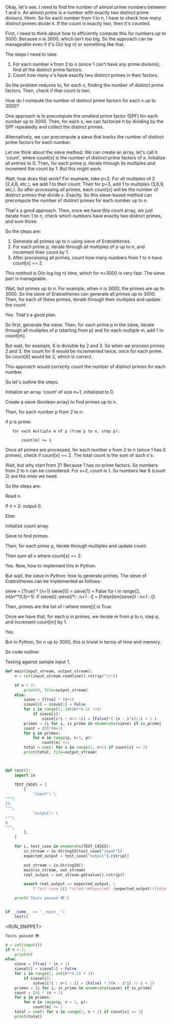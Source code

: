 <think>
Okay, let's see. I need to find the number of almost prime numbers between 1 and n. An almost prime is a number with exactly two distinct prime divisors. Hmm. So for each number from 1 to n, I have to check how many distinct primes divide it. If the count is exactly two, then it's counted.

First, I need to think about how to efficiently compute this for numbers up to 3000. Because n is 3000, which isn't too big. So the approach can be manageable even if it's O(n log n) or something like that.

The steps I need to take:

1. For each number x from 2 to n (since 1 can't have any prime divisors), find all the distinct prime factors.
2. Count how many x's have exactly two distinct primes in their factors.

So the problem reduces to, for each x, finding the number of distinct prime factors. Then, check if that count is two.

How do I compute the number of distinct prime factors for each x up to 3000?

One approach is to precompute the smallest prime factor (SPF) for each number up to 3000. Then, for each x, we can factorize it by dividing by the SPF repeatedly and collect the distinct primes.

Alternatively, we can precompute a sieve that tracks the number of distinct prime factors for each number.

Let me think about the sieve method. We can create an array, let's call it 'count', where count[x] is the number of distinct prime factors of x. Initialize all entries to 0. Then, for each prime p, iterate through its multiples and increment the count by 1. But this might work.

Wait, how does that work? For example, take p=2. For all multiples of 2 (2,4,6, etc.), we add 1 to their count. Then for p=3, add 1 to multiples (3,6,9, etc.). So after processing all primes, each count[x] will be the number of distinct primes that divide x. Exactly. So this sieve-based method can precompute the number of distinct primes for each number up to n.

That's a good approach. Then, once we have this count array, we just iterate from 1 to n, check which numbers have exactly two distinct primes, and sum those.

So the steps are:

1. Generate all primes up to n using sieve of Eratosthenes.
2. For each prime p, iterate through all multiples of p up to n, and increment their count by 1.
3. After processing all primes, count how many numbers from 1 to n have count[x] == 2.

This method is O(n log log n) time, which for n=3000 is very fast. The sieve part is manageable.

Wait, but primes up to n. For example, when n is 3000, the primes are up to 3000. So the sieve of Eratosthenes can generate all primes up to 3000. Then, for each of these primes, iterate through their multiples and update the count.

Yes. That's a good plan.

So first, generate the sieve. Then, for each prime p in the sieve, iterate through all multiples of p (starting from p) and for each multiple m, add 1 to count[m].

But wait, for example, 6 is divisible by 2 and 3. So when we process primes 2 and 3, the count for 6 would be incremented twice, once for each prime. So count[6] would be 2, which is correct.

This approach would correctly count the number of distinct primes for each number.

So let's outline the steps:

Initialize an array 'count' of size n+1, initialized to 0.

Create a sieve (boolean array) to find primes up to n.

Then, for each number p from 2 to n:

   if p is prime:

       for each multiple m of p (from p to n, step p):

           count[m] += 1

Once all primes are processed, for each number x from 2 to n (since 1 has 0 primes), check if count[x] == 2. The total count is the sum of such x's.

Wait, but why start from 2? Because 1 has no prime factors. So numbers from 2 to n can be considered. For x=2, count is 1. So numbers like 6 (count 2) are the ones we need.

So the steps are:

Read n.

If n < 2: output 0.

Else:

Initialize count array.

Sieve to find primes.

Then, for each prime p, iterate through multiples and update count.

Then sum all x where count[x] == 2.

Yes. Now, how to implement this in Python.

But wait, the sieve in Python: how to generate primes. The sieve of Eratosthenes can be implemented as follows:

sieve = [True] * (n+1)
sieve[0] = sieve[1] = False
for i in range(2, int(n**0.5)+1):
    if sieve[i]:
        sieve[i*i : n+1 : i] = [False]*len(sieve[i*i : n+1 : i])

Then, primes are the list of i where sieve[i] is True.

Once we have that, for each p in primes, we iterate m from p to n, step p, and increment count[m] by 1.

Yes.

But in Python, for n up to 3000, this is trivial in terms of time and memory.

So code outline:

Testing against sample input 1.

```python
def main(input_stream, output_stream):
    n = int(input_stream.readline().rstrip("\n"))

    if n < 2:
        print(0, file=output_stream)
    else:
        sieve = [True] * (n+1)
        sieve[0] = sieve[1] = False
        for i in range(2, int(n**0.5) +1):
            if sieve[i]:
                sieve[i*i : n+1 :i] = [False]*( (n - i*i)//i + 1 )
        primes = [i for i, is_prime in enumerate(sieve) if is_prime]
        count = [0]*(n+1)
        for p in primes:
            for m in range(p, n+1, p):
                count[m] +=1
        total = sum(1 for x in range(2, n+1) if count[x] == 2)
        print(total, file=output_stream)



def test():
    import io

    TEST_CASES = [
        {
            "input": \
"""\
21
""",
            "output": \
"""\
8
""",
        }, 
    ]

    for i, test_case in enumerate(TEST_CASES):
        in_stream = io.StringIO(test_case["input"])
        expected_output = test_case["output"].rstrip()

        out_stream = io.StringIO()
        main(in_stream, out_stream)
        real_output = out_stream.getvalue().rstrip()

        assert real_output == expected_output, \
            f'Test case {i} failed.\nExpected: {expected_output!r}\nGot: {real_output!r}'

    print('Tests passed 😎')


if __name__ == '__main__':
    test()


```

<RUN_SNIPPET>
```output
Tests passed 😎

```

</think>

```python
n = int(input())
if n < 2:
    print(0)
else:
    sieve = [True] * (n + 1)
    sieve[0] = sieve[1] = False
    for i in range(2, int(n**0.5) + 1):
        if sieve[i]:
            sieve[i*i : n+1 : i] = [False] * ((n - i*i) // i + 1)
    primes = [i for i, is_prime in enumerate(sieve) if is_prime]
    count = [0] * (n + 1)
    for p in primes:
        for m in range(p, n + 1, p):
            count[m] += 1
    total = sum(1 for x in range(2, n + 1) if count[x] == 2)
    print(total)
```
